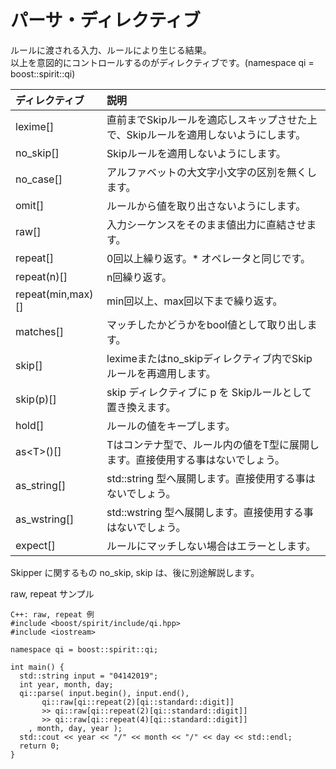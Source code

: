 # パーサ・ディレクティブ

  ルールに渡される入力、ルールにより生じる結果。  
  以上を意図的にコントロールするのがディレクティブです。(namespace qi = boost::spirit::qi)  

| ディレクティブ | 説明 |
|:--|:--|
| lexime[] | 直前までSkipルールを適応しスキップさせた上で、Skipルールを適用しないようにします。 |
| no_skip[] | Skipルールを適用しないようにします。|
| no_case[] | アルファベットの大文字小文字の区別を無くします。|
| omit[] | ルールから値を取り出さないようにします。|
| raw[] | 入力シーケンスをそのまま値出力に直結させます。|
| repeat[] | 0回以上繰り返す。* オペレータと同じです。|
| repeat(n)[] | n回繰り返す。|
| repeat(min,max)[] | min回以上、max回以下まで繰り返す。|
| matches[] | マッチしたかどうかをbool値として取り出します。|
| skip[] | leximeまたはno_skipディレクティブ内でSkipルールを再適用します。|
| skip(p)[] | skip ディレクティブに p を Skipルールとして置き換えます。|
| hold[] | ルールの値をキープします。|
| as\<T\>()[] | Tはコンテナ型で、ルール内の値をT型に展開します。直接使用する事はないでしょう。|
| as_string[] | std::string 型へ展開します。直接使用する事はないでしょう。|
| as_wstring[] | std::wstring 型へ展開します。直接使用する事はないでしょう。|
| expect[] | ルールにマッチしない場合はエラーとします。|
 
  Skipper に関するもの no_skip, skip は、後に別途解説します。 
 
raw, repeat サンプル 
```
C++: raw, repeat 例
#include <boost/spirit/include/qi.hpp>
#include <iostream>

namespace qi = boost::spirit::qi;

int main() {
  std::string input = "04142019";
  int year, month, day;
  qi::parse( input.begin(), input.end(), 
       qi::raw[qi::repeat(2)[qi::standard::digit]] 
       >> qi::raw[qi::repeat(2)[qi::standard::digit]] 
       >> qi::raw[qi::repeat(4)[qi::standard::digit]] 
    , month, day, year ); 
  std::cout << year << "/" << month << "/" << day << std::endl;
  return 0;
}
```
